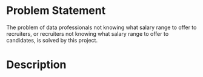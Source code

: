 # Problem Statement 
The problem of data professionals not knowing what salary range to offer to recruiters, or recruiters not knowing what salary range to offer to candidates, is solved by this project.
# Description
